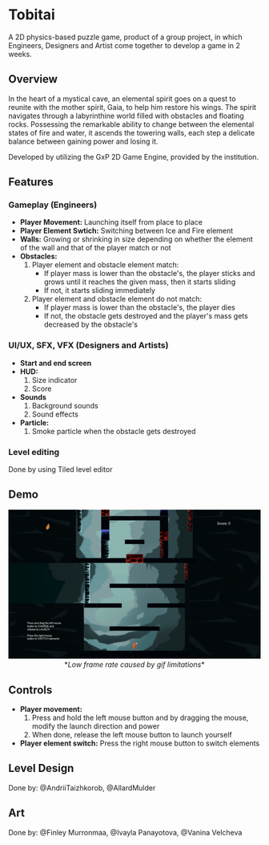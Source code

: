 # Tobitai

A 2D physics-based puzzle game, product of a group project, in which Engineers, Designers and Artist come together to develop a game in 2 weeks.

## Overview

In the heart of a mystical cave, an elemental spirit goes on a quest to reunite with the mother spirit, Gaia, to help him restore his wings.
The spirit navigates through a labyrinthine world filled with obstacles and floating rocks.
Possessing the remarkable ability to change between the elemental states of fire and water, it ascends the towering walls, each step a delicate balance between gaining power and losing it.

Developed by utilizing the GxP 2D Game Engine, provided by the institution.

## Features

### Gameplay (Engineers)

- **Player Movement:** Launching itself from place to place
- **Player Element Swtich:** Switching between Ice and Fire element
- **Walls:** Growing or shrinking in size depending on whether the element of the wall and that of the player match or not
- **Obstacles:**
  1. Player element and obstacle element match:
     - If player mass is lower than the obstacle's, the player sticks and grows until it reaches the given mass, then it starts sliding
     - If not, it starts sliding immediately
  2. Player element and obstacle element do not match:
     - If player mass is lower than the obstacle's, the player dies
     - If not, the obstacle gets destroyed and the player's mass gets decreased by the obstacle's

### UI/UX, SFX, VFX (Designers and Artists)

- **Start and end screen**
- **HUD:**
  1. Size indicator
  2. Score
- **Sounds**
  1. Background sounds
  2. Sound effects
- **Particle:**
  1. Smoke particle when the obstacle gets destroyed
 
### Level editing
Done by using Tiled level editor

## Demo

<p align="center">
  <img src="Media/demo.gif"><br/>
  *<i>Low frame rate caused by gif limitations</i>*
</p>

## Controls

- **Player movement:**
  1. Press and hold the left mouse button and by dragging the mouse, modify the launch direction and power
  2. When done, release the left mouse button to launch yourself
- **Player element switch:** Press the right mouse button to switch elements

## Level Design
Done by: @AndriiTaizhkorob, @AllardMulder

## Art
Done by: @Finley Murronmaa, @Ivayla Panayotova, @Vanina Velcheva
